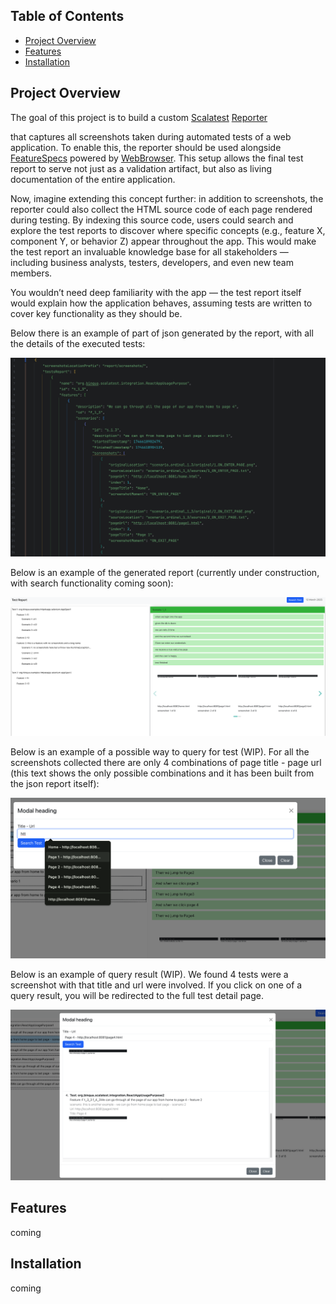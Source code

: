 ## Table of Contents

- [Project Overview](#project-overview)
- [Features](#features)
- [Installation](#installation)

## Project Overview

The goal of this project is to build a custom [Scalatest](https://www.scalatest.org) [Reporter](https://www.scalatest.org/scaladoc/3.0.5/org/scalatest/Reporter.html)

that captures all screenshots taken during automated tests of a web application.
To enable this, the reporter should be used alongside [FeatureSpecs](https://www.scalatest.org/user_guide/selecting_a_style) powered by [WebBrowser](https://www.scalatest.org/scaladoc/plus-selenium-2.45/3.1.1.0/org/scalatestplus/selenium/WebBrowser.html).
This setup allows the final test report to serve not just as a validation artifact, but also as living documentation of the entire application.

Now, imagine extending this concept further: in addition to screenshots, the reporter could also collect the HTML source code of each page rendered during testing. By indexing this source code, users could search and explore the test reports to discover where specific concepts (e.g., feature X, component Y, or behavior Z) appear throughout the app. This would make the test report an invaluable knowledge base for all stakeholders — including business analysts, testers, developers, and even new team members.

You wouldn’t need deep familiarity with the app — the test report itself would explain how the application behaves, assuming tests are written to cover key functionality as they should be.

Below there is an example of part of json generated by the report, with all the details of the executed tests:

![part of a json report](./docs/partOfAJsonReport.png)

Below is an example of the generated report (currently under construction, with search functionality coming soon):

![report example](./docs/exampleOfReport.png)

Below is an example of a possible way to query for test (WIP). For all the screenshots collected there are only 4
combinations of page title - page url (this text shows the only possible combinations and it has been built from the json report itself):

![report example](./docs/exampleOfTestQueryConstruction.png)

Below is an example of query result (WIP). We found 4 tests were a screenshot with that title and url were involved. If you click on one of a query result, you will be redirected to the full test detail page.

![report example](./docs/exampleOfTestQueryResult.png)

## Features

coming

## Installation

coming
